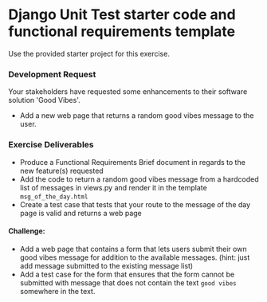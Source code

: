 # Django Unit Test starter code and functional requirements template

Use the provided starter project for this exercise.

### Development Request
Your stakeholders have requested some enhancements to their software solution 'Good Vibes'.

* Add a new web page that returns a random good vibes message to the user.

### Exercise Deliverables
* Produce a Functional Requirements Brief document in regards to the new feature(s) requested
* Add the code to return a random good vibes message from a hardcoded list of messages in views.py and render it in the template ```msg_of_the_day.html```
* Create a test case that tests that your route to the message of the day page is valid and returns a web page

#### Challenge:
* Add a web page that contains a form that lets users submit their own good vibes message for addition to the available messages. (hint: just add message submitted to the existing message list)
* Add a test case for the form that ensures that the form cannot be submitted with message that does not contain the text ```good vibes``` somewhere in the text.


